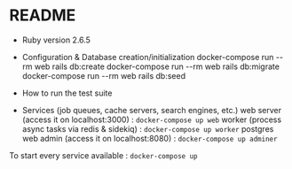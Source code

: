 # README

* Ruby version
2.6.5

* Configuration & Database creation/initialization
docker-compose run --rm web rails db:create
docker-compose run --rm web rails db:migrate
docker-compose run --rm web rails db:seed

* How to run the test suite

* Services (job queues, cache servers, search engines, etc.)
web server (access it on localhost:3000) : `docker-compose up web`
worker (process async tasks via redis & sidekiq) : `docker-compose up worker`
postgres web admin (access it on localhost:8080) : `docker-compose up adminer`

To start every service available : `docker-compose up`


